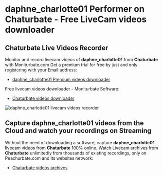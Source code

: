 # daphne_charlotte01 Performer on Chaturbate - Free LiveCam videos downloader

## Chaturbate Live Videos Recorder

Monitor and record livecam videos of **daphne_charlotte01** from **Chaturbate** with Moniturbate.com
Get a premium trial for free by just and only registering with your Email address:
* [daphne_charlotte01 Premium videos downloader](https://moniturbate.com/request-demo-licence-key.html)

Free livecam videos downloader - Moniturbate Software:
* [Chaturbate videos downloader](https://moniturbate.com/moniturbate-download-software.html)

![daphne_charlotte01 livecam videos recorder](https://peachurnet.com/templates/moniturbate-software.png)


## Capture daphne_charlotte01 videos from the Cloud and watch your recordings on Streaming

Without the need of downloading a software, capture **daphne_charlotte01** livecam videos from **Chaturbate** 100% online.
Watch Livecam archives from **Chaturbate** unlimitedly from thousands of existing recordings, only on Peachurbate.com and its websites network:
* [Chaturbate videos archives](https://peachurnet.com/)